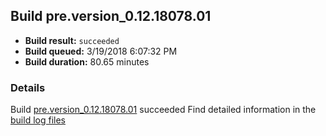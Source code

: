 ## Build pre.version_0.12.18078.01
- **Build result:** `succeeded`
- **Build queued:** 3/19/2018 6:07:32 PM
- **Build duration:** 80.65 minutes
### Details
Build [pre.version_0.12.18078.01](https://winappstudio.visualstudio.com/web/build.aspx?pcguid=a4ef43be-68ce-4195-a619-079b4d9834c2&builduri=vstfs%3a%2f%2f%2fBuild%2fBuild%2f25299) succeeded
Find detailed information in the [build log files](https://uwpctdiags.blob.core.windows.net/buildlogs/pre.version_0.12.18078.01_logs.zip)
